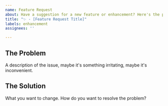 ```yaml
---
name: Feature Request
about: Have a suggestion for a new feature or enhancement? Here's the place.
title: "✨ - [Feature Request Title]"
labels: enhancement
assignees: ''

---
```


## The Problem
A description of the issue, maybe it's something irritating, maybe it's inconvenient.

## The Solution
What you want to change. How do you want to resolve the problem?
